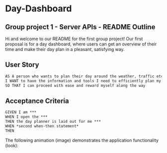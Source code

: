 # Day-Dashboard
## Group project 1 - Server APIs - README Outline

Hi and welcome to our README for the first group project! Our first proposal is for a day dashboard, where users can get an overview of their time and make their day plan in a pleasant, satisfying way. 

## User Story

```md
AS A person who wants to plan their day around the weather, traffic etc
I WANT to have the information and tools I need to efficiently plan my day
SO THAT I can proceed with ease and reward myself along the way
```

## Acceptance Criteria

```md
GIVEN I am ***
WHEN I open the ***
THEN the day planner is laid out for me ***
WHEN *second when-then statement*
THEN 
```

The following animation (image) demonstrates the application functionality (look):
